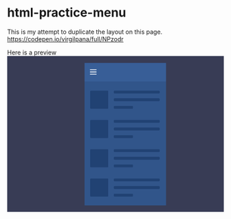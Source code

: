 # html-practice-menu

This is my attempt to duplicate the layout on this page.
https://codepen.io/virgilpana/full/NPzodr

Here is a preview
![preview](https://github.com/choiboi6789/html-practice-menu/blob/main/preview.png)

